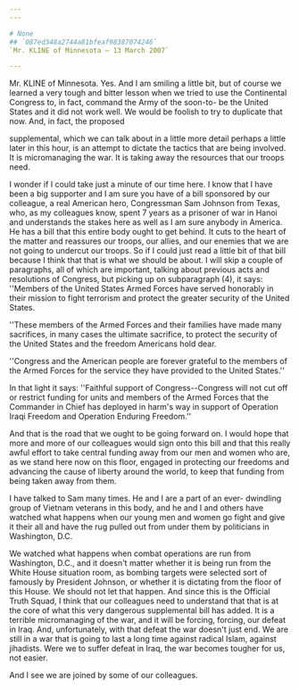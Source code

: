 ```yaml
---
---

# None
## `087ed348a2744a81bfeaf98387074246`
`Mr. KLINE of Minnesota — 13 March 2007`

---
```



Mr. KLINE of Minnesota. Yes. And I am smiling a little bit, but of 
course we learned a very tough and bitter lesson when we tried to use 
the Continental Congress to, in fact, command the Army of the soon-to-
be the United States and it did not work well. We would be foolish to 
try to duplicate that now. And, in fact, the proposed


supplemental, which we can talk about in a little more detail perhaps a 
little later in this hour, is an attempt to dictate the tactics that 
are being involved. It is micromanaging the war. It is taking away the 
resources that our troops need.

I wonder if I could take just a minute of our time here. I know that 
I have been a big supporter and I am sure you have of a bill sponsored 
by our colleague, a real American hero, Congressman Sam Johnson from 
Texas, who, as my colleagues know, spent 7 years as a prisoner of war 
in Hanoi and understands the stakes here as well as I am sure anybody 
in America. He has a bill that this entire body ought to get behind. It 
cuts to the heart of the matter and reassures our troops, our allies, 
and our enemies that we are not going to undercut our troops. So if I 
could just read a little bit of that bill because I think that that is 
what we should be about. I will skip a couple of paragraphs, all of 
which are important, talking about previous acts and resolutions of 
Congress, but picking up on subparagraph (4), it says: ''Members of the 
United States Armed Forces have served honorably in their mission to 
fight terrorism and protect the greater security of the United States.

''These members of the Armed Forces and their families have made many 
sacrifices, in many cases the ultimate sacrifice, to protect the 
security of the United States and the freedom Americans hold dear.

''Congress and the American people are forever grateful to the 
members of the Armed Forces for the service they have provided to the 
United States.''

In that light it says: ''Faithful support of Congress--Congress will 
not cut off or restrict funding for units and members of the Armed 
Forces that the Commander in Chief has deployed in harm's way in 
support of Operation Iraqi Freedom and Operation Enduring Freedom.''

And that is the road that we ought to be going forward on. I would 
hope that more and more of our colleagues would sign onto this bill and 
that this really awful effort to take central funding away from our men 
and women who are, as we stand here now on this floor, engaged in 
protecting our freedoms and advancing the cause of liberty around the 
world, to keep that funding from being taken away from them.

I have talked to Sam many times. He and I are a part of an ever-
dwindling group of Vietnam veterans in this body, and he and I and 
others have watched what happens when our young men and women go fight 
and give it their all and have the rug pulled out from under them by 
politicians in Washington, D.C.

We watched what happens when combat operations are run from 
Washington, D.C., and it doesn't matter whether it is being run from 
the White House situation room, as bombing targets were selected sort 
of famously by President Johnson, or whether it is dictating from the 
floor of this House. We should not let that happen. And since this is 
the Official Truth Squad, I think that our colleagues need to 
understand that that is at the core of what this very dangerous 
supplemental bill has added. It is a terrible micromanaging of the war, 
and it will be forcing, forcing, our defeat in Iraq. And, 
unfortunately, with that defeat the war doesn't just end. We are still 
in a war that is going to last a long time against radical Islam, 
against jihadists. Were we to suffer defeat in Iraq, the war becomes 
tougher for us, not easier.

And I see we are joined by some of our colleagues.